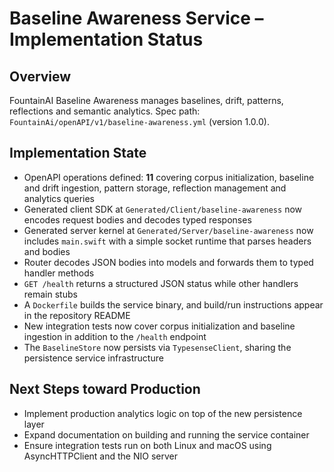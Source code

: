 # Baseline Awareness Service – Implementation Status

## Overview
FountainAI Baseline Awareness manages baselines, drift, patterns, reflections and semantic analytics.
Spec path: `FountainAi/openAPI/v1/baseline-awareness.yml` (version 1.0.0).

## Implementation State
- OpenAPI operations defined: **11** covering corpus initialization, baseline and drift ingestion, pattern storage, reflection management and analytics queries
- Generated client SDK at `Generated/Client/baseline-awareness` now encodes request bodies and decodes typed responses
- Generated server kernel at `Generated/Server/baseline-awareness` now includes `main.swift` with a simple socket runtime that parses headers and bodies
- Router decodes JSON bodies into models and forwards them to typed handler methods
- `GET /health` returns a structured JSON status while other handlers remain stubs
- A `Dockerfile` builds the service binary, and build/run instructions appear in the repository README
- New integration tests now cover corpus initialization and baseline ingestion in addition to the `/health` endpoint
- The `BaselineStore` now persists via `TypesenseClient`, sharing the persistence service infrastructure

## Next Steps toward Production
- Implement production analytics logic on top of the new persistence layer
- Expand documentation on building and running the service container
- Ensure integration tests run on both Linux and macOS using AsyncHTTPClient and the NIO server
